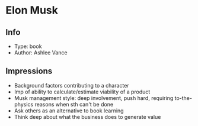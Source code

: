 # Elon Musk

## Info
- Type: book
- Author: Ashlee Vance

## Impressions
- Background factors contributing to a character
- Imp of ability to calculate/estimate viability of a product
- Musk management style: deep involvement, push hard, requiring to-the-physics reasons when sth can't be done
- Ask others as an alternative to book learning
- Think deep about what the business does to generate value